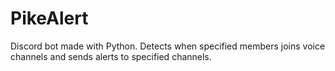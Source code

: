 # PikeAlert
Discord bot made with Python. Detects when specified members joins voice channels and sends alerts to specified channels.
